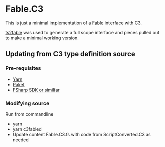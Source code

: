 # Fable.C3

This is just a minimal implementation of a [Fable](https://fable.io/) interface with [C3](https://c3js.org/).

[ts2fable](https://github.com/fable-compiler/ts2fable) was used to generate a full scope interface and pieces pulled out to make a minimal working version.


## Updating from C3 type definition source

### Pre-requisites
* [Yarn](https://yarnpkg.com/lang/en/)
* [Paket](https://fsprojects.github.io/Paket/)
* [FSharp SDK or similiar](https://fsharp.org/use/windows/)

### Modifying source
Run from commandline
* yarn
* yarn c3fabled
* Update content Fable.C3.fs with code from ScriptConverted.C3 as needed